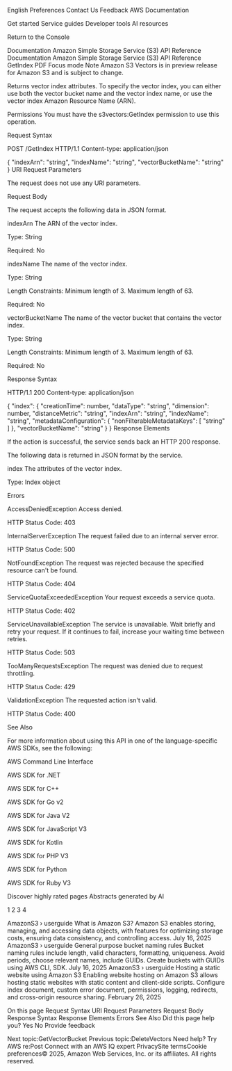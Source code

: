 English
Preferences
Contact Us
Feedback
AWS Documentation

Get started
Service guides
Developer tools
AI resources

Return to the Console

Documentation
Amazon Simple Storage Service (S3)
API Reference
Documentation
Amazon Simple Storage Service (S3)
API Reference
GetIndex
PDF
Focus mode
Note
Amazon S3 Vectors is in preview release for Amazon S3 and is subject to change.

Returns vector index attributes. To specify the vector index, you can either use both the vector bucket name and the vector index name, or use the vector index Amazon Resource Name (ARN).

Permissions
You must have the s3vectors:GetIndex permission to use this operation.

Request Syntax

POST /GetIndex HTTP/1.1
Content-type: application/json

{
"indexArn": "string",
"indexName": "string",
"vectorBucketName": "string"
}
URI Request Parameters

The request does not use any URI parameters.

Request Body

The request accepts the following data in JSON format.

indexArn
The ARN of the vector index.

Type: String

Required: No

indexName
The name of the vector index.

Type: String

Length Constraints: Minimum length of 3. Maximum length of 63.

Required: No

vectorBucketName
The name of the vector bucket that contains the vector index.

Type: String

Length Constraints: Minimum length of 3. Maximum length of 63.

Required: No

Response Syntax

HTTP/1.1 200
Content-type: application/json

{
"index": {
"creationTime": number,
"dataType": "string",
"dimension": number,
"distanceMetric": "string",
"indexArn": "string",
"indexName": "string",
"metadataConfiguration": {
"nonFilterableMetadataKeys": [ "string" ]
},
"vectorBucketName": "string"
}
}
Response Elements

If the action is successful, the service sends back an HTTP 200 response.

The following data is returned in JSON format by the service.

index
The attributes of the vector index.

Type: Index object

Errors

AccessDeniedException
Access denied.

HTTP Status Code: 403

InternalServerException
The request failed due to an internal server error.

HTTP Status Code: 500

NotFoundException
The request was rejected because the specified resource can't be found.

HTTP Status Code: 404

ServiceQuotaExceededException
Your request exceeds a service quota.

HTTP Status Code: 402

ServiceUnavailableException
The service is unavailable. Wait briefly and retry your request. If it continues to fail, increase your waiting time between retries.

HTTP Status Code: 503

TooManyRequestsException
The request was denied due to request throttling.

HTTP Status Code: 429

ValidationException
The requested action isn't valid.

HTTP Status Code: 400

See Also

For more information about using this API in one of the language-specific AWS SDKs, see the following:

AWS Command Line Interface

AWS SDK for .NET

AWS SDK for C++

AWS SDK for Go v2

AWS SDK for Java V2

AWS SDK for JavaScript V3

AWS SDK for Kotlin

AWS SDK for PHP V3

AWS SDK for Python

AWS SDK for Ruby V3

Discover highly rated pages Abstracts generated by AI

1
2
3
4

AmazonS3 › userguide
What is Amazon S3?
Amazon S3 enables storing, managing, and accessing data objects, with features for optimizing storage costs, ensuring data consistency, and controlling access.
July 16, 2025
AmazonS3 › userguide
General purpose bucket naming rules
Bucket naming rules include length, valid characters, formatting, uniqueness. Avoid periods, choose relevant names, include GUIDs. Create buckets with GUIDs using AWS CLI, SDK.
July 16, 2025
AmazonS3 › userguide
Hosting a static website using Amazon S3
Enabling website hosting on Amazon S3 allows hosting static websites with static content and client-side scripts. Configure index document, custom error document, permissions, logging, redirects, and cross-origin resource sharing.
February 26, 2025

On this page
Request Syntax
URI Request Parameters
Request Body
Response Syntax
Response Elements
Errors
See Also
Did this page help you?
Yes
No
Provide feedback

Next topic:GetVectorBucket
Previous topic:DeleteVectors
Need help?
Try AWS re:Post
Connect with an AWS IQ expert
PrivacySite termsCookie preferences© 2025, Amazon Web Services, Inc. or its affiliates. All rights reserved.